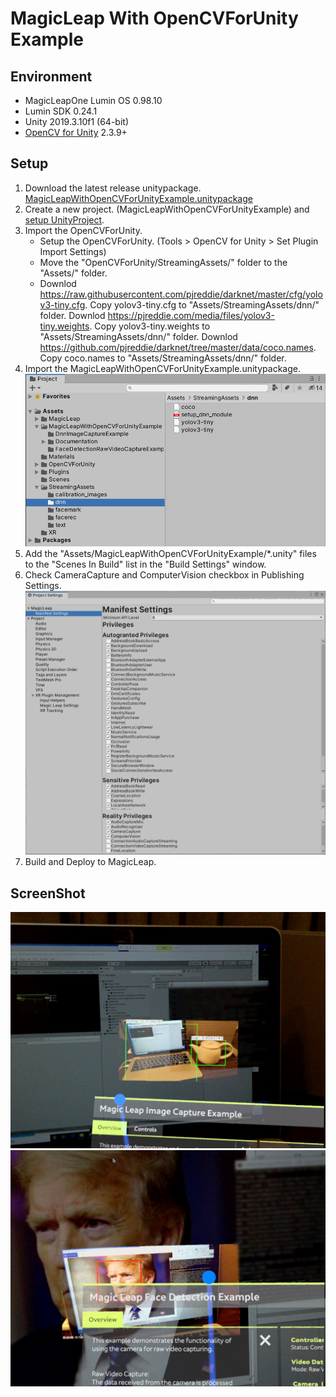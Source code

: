 # MagicLeap With OpenCVForUnity Example


## Environment
* MagicLeapOne Lumin OS 0.98.10
* Lumin SDK 0.24.1
* Unity 2019.3.10f1 (64-bit)  
* [OpenCV for Unity](https://assetstore.unity.com/packages/tools/integration/opencv-for-unity-21088?aid=1011l4ehR) 2.3.9+ 


## Setup
1. Download the latest release unitypackage. [MagicLeapWithOpenCVForUnityExample.unitypackage](https://github.com/EnoxSoftware/MagicLeapWithOpenCVForUnityExample/releases)
1. Create a new project. (MagicLeapWithOpenCVForUnityExample) and [setup UnityProject](https://developer.magicleap.com/learn/guides/get-started-developing-in-unity).
1. Import the OpenCVForUnity.
    * Setup the OpenCVForUnity. (Tools > OpenCV for Unity > Set Plugin Import Settings)
    * Move the "OpenCVForUnity/StreamingAssets/" folder to the "Assets/" folder.
    * Downlod https://raw.githubusercontent.com/pjreddie/darknet/master/cfg/yolov3-tiny.cfg. Copy yolov3-tiny.cfg to "Assets/StreamingAssets/dnn/" folder. Downlod  https://pjreddie.com/media/files/yolov3-tiny.weights. Copy yolov3-tiny.weights to "Assets/StreamingAssets/dnn/" folder. Downlod  https://github.com/pjreddie/darknet/tree/master/data/coco.names. Copy coco.names to "Assets/StreamingAssets/dnn/" folder.     
1. Import the MagicLeapWithOpenCVForUnityExample.unitypackage.
   ![setup.PNG](setup.PNG)
1. Add the "Assets/MagicLeapWithOpenCVForUnityExample/*.unity" files to the "Scenes In Build" list in the "Build Settings" window.
1. Check CameraCapture and ComputerVision checkbox in Publishing Settings.
   ![manifest_settings.PNG](manifest_settings.PNG)
1. Build and Deploy to MagicLeap.


## ScreenShot
![dnn_imagecapture_example.jpg](dnn_imagecapture_example.jpg) 
![facedetection_rawvideocapture_example.jpg](facedetection_rawvideocapture_example.jpg)


